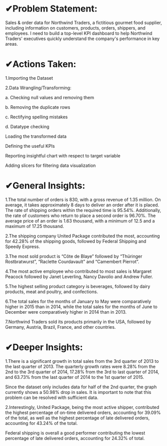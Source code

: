 # ✔Problem Statement:

Sales & order data for Northwind Traders, a fictitious gourmet food supplier, including information on customers, products, orders, shippers, and employees. I need to build a top-level KPI dashboard to help Northwind Traders' executives quickly understand the company's performance in key areas.

# ✔Actions Taken:

1.Importing the Dataset

2.Data Wrangling/Transforming:

a. Checking null values and removing them

b. Removing the duplicate rows

c. Rectifying spelling mistakes

d. Datatype checking

Loading the transformed data

Defining the useful KPIs

Reporting insightful chart with respect to target variable

Adding slicers for filtering data visualization

# ✔General Insights:

1.The total number of orders is 830, with a gross revenue of 1.35 million. On average, it takes approximately 8 days to deliver an order after it is placed. The rate of shipping orders within the required time is 95.54%. Additionally, the rate of customers who return to place a second order is 96.70%. The average price of an order is 1.63 thousand, with a minimum of 12.5 and a maximum of 17.25 thousand.

2.The shipping company United Package contributed the most, accounting for 42.28% of the shipping goods, followed by Federal Shipping and Speedy Express.

3.The most sold product is “Côte de Blaye” followed by “Thüringer Rostbratwurst”, “Raclette Courdavault” and “Camembert Pierrot”.

4.The most active employee who contributed to most sales is Margaret Peacock followed by Janet Leverling, Nancy Davolio and Andrew Fuller.

5.The highest selling product category is beverages, followed by dairy products, meat and poultry, and confections.

6.The total sales for the months of January to May were comparatively higher in 2015 than in 2014, while the total sales for the months of June to December were comparatively higher in 2014 than in 2013.

7.Northwind Traders sold its products primarily in the USA, followed by Germany, Austria, Brazil, France, and other countries.

# ✔Deeper Insights:

1.There is a significant growth in total sales from the 3rd quarter of 2013 to the last quarter of 2013. The quarterly growth rates were 8.28% from the 2nd to the 3rd quarter of 2014, 17.28% from the 3rd to last quarter of 2014, and 63.73% from the last quarter of 2014 to the 1st quarter of 2015.

Since the dataset only includes data for half of the 2nd quarter, the graph currently shows a 50.98% drop in sales. It is important to note that this problem can be resolved with sufficient data.

2.Interestingly, United Package, being the most active shipper, contributed the highest percentage of on-time delivered orders, accounting for 39.09% of the total, as well as the highest percentage of late delivered orders, accounting for 43.24% of the total.

Federal shipping is overall a good performer contributing the lowest percentage of late delivered orders, accounting for 24.32% of total.
